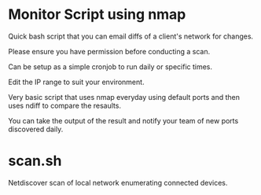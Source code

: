 # Monitor Script using nmap

Quick bash script that you can email diffs of a client's network for changes.

Please ensure you have permission before conducting a scan.

Can be setup as a simple cronjob to run daily or specific times.

Edit the IP range to suit your environment.

Very basic script that uses nmap everyday using default ports and then uses ndiff to compare the resaults.

You can take the output of the result and notify your team of new ports discovered daily. 

# scan.sh

Netdiscover scan of local network enumerating connected devices.